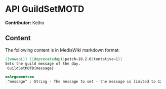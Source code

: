 # API GuildSetMOTD

**Contributor:** Ketho

## Content

The following content is in MediaWiki markdown format:

```mediawiki
{{wowapi}} {{deprecatedapi|patch=10.2.6|tentative=1}}
Sets the guild message of the day.
 GuildSetMOTD(message)

==Arguments==
:"message" : String - The message to set - the message is limited to 127 characters (English client - I did not test this on other clients).
```